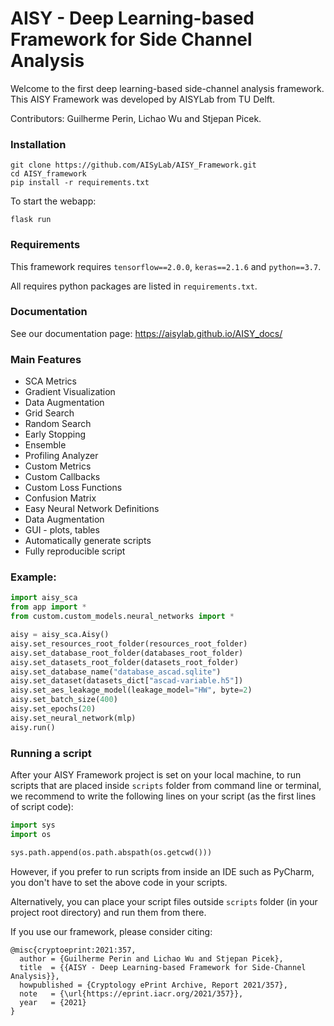 # AISY - Deep Learning-based Framework for Side Channel Analysis

Welcome to the first deep learning-based side-channel analysis framework.
This AISY Framework was developed by AISYLab from TU Delft.

Contributors: Guilherme Perin, Lichao Wu and Stjepan Picek.

### Installation

```
git clone https://github.com/AISyLab/AISY_Framework.git
cd AISY_framework
pip install -r requirements.txt
```

To start the webapp:

```
flask run
```

### Requirements

This framework requires ```tensorflow==2.0.0```, ```keras==2.1.6``` and ```python==3.7```.

All requires python packages are listed in ```requirements.txt```.

### Documentation

See our documentation page: https://aisylab.github.io/AISY_docs/

### Main Features

- SCA Metrics
- Gradient Visualization
- Data Augmentation 
- Grid Search
- Random Search
- Early Stopping
- Ensemble
- Profiling Analyzer  
- Custom Metrics
- Custom Callbacks
- Custom Loss Functions  
- Confusion Matrix
- Easy Neural Network Definitions
- Data Augmentation
- GUI - plots, tables
- Automatically generate scripts 
- Fully reproducible script   

### Example:

```python
import aisy_sca
from app import *
from custom.custom_models.neural_networks import *

aisy = aisy_sca.Aisy()
aisy.set_resources_root_folder(resources_root_folder)
aisy.set_database_root_folder(databases_root_folder)
aisy.set_datasets_root_folder(datasets_root_folder)
aisy.set_database_name("database_ascad.sqlite")
aisy.set_dataset(datasets_dict["ascad-variable.h5"])
aisy.set_aes_leakage_model(leakage_model="HW", byte=2)
aisy.set_batch_size(400)
aisy.set_epochs(20)
aisy.set_neural_network(mlp)
aisy.run()
```

### Running a script

After your AISY Framework project is set on your local machine, to run scripts that are placed inside ```scripts``` folder from 
command line or terminal, we recommend to write the following lines on your script (as the first lines of script code):

```python
import sys
import os

sys.path.append(os.path.abspath(os.getcwd()))
```

However, if you prefer to run scripts from inside an IDE such as PyCharm, you don't have to set the above code in your scripts.

Alternatively, you can place your script files outside ```scripts``` folder (in your project root directory) and run them from there.

If you use our framework, please consider citing:

    @misc{cryptoeprint:2021:357,
      author = {Guilherme Perin and Lichao Wu and Stjepan Picek},
      title  = {{AISY - Deep Learning-based Framework for Side-Channel Analysis}},
      howpublished = {Cryptology ePrint Archive, Report 2021/357},
      note   = {\url{https://eprint.iacr.org/2021/357}},
      year   = {2021}
    }